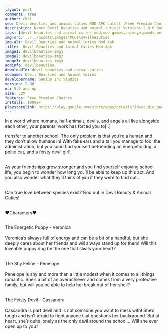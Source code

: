 ```yaml
---
layout: post
comments: true
author: chel
seo: Devil beauties and animal cuties MOD APK Latest (Free Premium Choices) 
description: Name> Devil beauties and animal cuties! Version> 2.0.6 Root> No Mod features> Free Premium Choices Preview Tutorial Install> Install Steps> Download
tags: [devil beauties and animal cuties mod,mod games,anime,vipmods.net,geniusinc,japanese games,devil beauties and animal cuties unlimited diamonds,premiumchoices unlocked]
img-src: ../../assets\images\MODs\devilbeauties
img-alt: Devil Beauties and Animal Cuties Mod Apk
title:  Devil Beauties and Animal Cuties Mod Apk
image1: devilbeauties-img1
image2: devilbeauties-img2
image3: devilbeauties-img3
addinfo: devilbeauties
downloadId: devil-beauties-and-animal-cuties
modname: Devil Beauties and Animal Cuties
developername: Genius Inc Studios
version: 2.06
os: 5.0 and up
size: 32M
features: Free Premium Choices
installs: 10000+
playstorelink: https://play.google.com/store/apps/details?id=studio.genius.gijinakuma
---
```

<p>In a world where humans, half-animals, devils, and angels all live alongside each other, your parents’ work has forced you to[..]

transfer to another school.
The only problem is that you’re a human and they don’t allow humans in! With fake ears and a tail you manage to fool the administration, but you soon find yourself befriending an energetic dog, a polite cat, and a feisty devil girl!<br><br>

As your friendships grow stronger and you find yourself enjoying school life, you begin to wonder how long you’ll be able to keep up this act. And you also wonder what they’ll think of you if they were to find out…<br><br>

Can true love between species exist? Find out in Devil Beauty & Animal Cuties!<br><br>

♥Characters♥<br><br>

The Energetic Puppy - Veronica<br><br>
Veronica’s always full of energy and can be a bit of a handful, but she deeply cares about her friends and will always stand up for them! Will this loveable puppy dog be the one that steals your heart?<br><br>

The Shy Feline - Penelope<br><br>
Penelope is shy and more than a little modest when it comes to all things romantic. She’s a bit of an overachiever and comes from a very protective family, but will you be able to help her break out of her shell?<br><br>

The Feisty Devil - Cassandra<br><br>
Cassandra is part devil and is not someone you want to mess with! She’s tough and isn’t afraid to fight anyone that questions her background. But at heart, she’s quite lonely as the only devil around the school… Will she ever open up to you?</p>